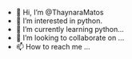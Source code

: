 - 👋 Hi, I’m @ThaynaraMatos
- 👀 I’m interested in python.
- 🌱 I’m currently learning python...
- 💞️ I’m looking to collaborate on ...
- 📫 How to reach me ...

<!---
ThaynaraMatos/ThaynaraMatos is a ✨ special ✨ repository because its `README.md` (this file) appears on your GitHub profile.
You can click the Preview link to take a look at your changes.
--->
